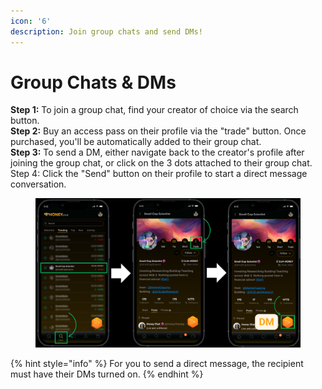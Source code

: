 ```yaml
---
icon: '6'
description: Join group chats and send DMs!
---
```


# Group Chats & DMs

**Step 1:** To join a group chat, find your creator of choice via the search button. \
**Step 2:** Buy an access pass on their profile via the "trade" button. Once purchased, you'll be automatically added to their group chat.\
**Step 3:** To send a DM, either navigate back to the creator's profile after joining the group chat, or click on the 3 dots attached to their group chat. \
Step 4: Click the "Send" button on their profile to start a direct message conversation.

<figure><img src="../.gitbook/assets/Honey Chat Test (12).png" alt=""><figcaption></figcaption></figure>

{% hint style="info" %}
For you to send a direct message, the recipient must have their DMs turned on.
{% endhint %}
